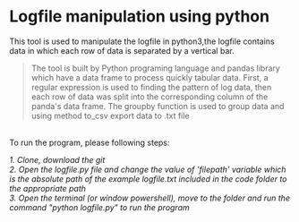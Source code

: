 # Logfile manipulation using python
This tool is used to manipulate the logfile in python3,the logfile contains data in which each row of data is separated by a vertical bar.
>The tool is built by Python programing language and pandas library which have a data frame to process quickly tabular data.
First, a regular expression is used to finding the pattern of log data, 
then each row of data was split into the corresponding column of the panda's data frame. 
The groupby function is used to group data and using method to_csv export data to .txt file

<br>To run the program, please following steps:
>
_1. Clone, download the git_
<br>_2. Open the logfile.py file and change the value of 'filepath' variable 
which is the absolute path of the example logfile.txt included in the code folder to the appropriate path_
<br>_3. Open the terminal (or window powershell), move to the folder and run the command "python logfile.py" to run the program_
